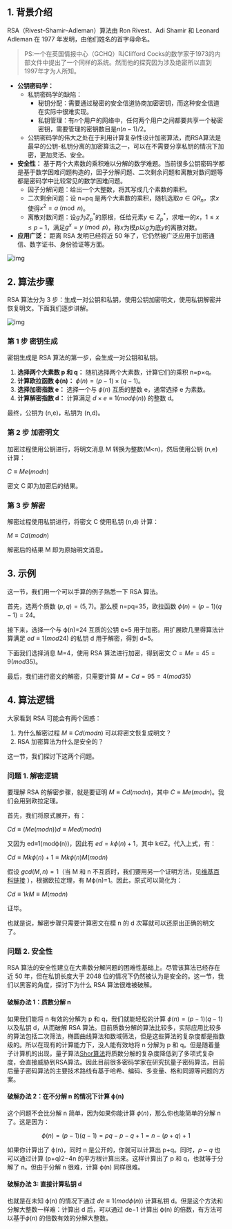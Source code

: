 ## 1. 背景介绍

RSA（Rivest–Shamir–Adleman）算法由 Ron Rivest、Adi Shamir 和 Leonard Adleman 在 1977 年发明，由他们姓名的首字母命名。

> PS:一个在英国情报中心（GCHQ）叫Clifford Cocks的数学家于1973的内部文件中提出了一个同样的系统。然而他的探究因为涉及绝密所以直到1997年才为人所知。

- **公钥密码学：**
  - 私钥密码学的缺陷：
    - 秘钥分配：需要通过秘密的安全信道协商加密密钥，而这种安全信道在实际中很难实现。
    - 私钥管理：有$n$个用户的网络中，任何两个用户之间都要共享一个秘密密钥，需要管理的密钥数目是$n(n-1)/2$。
  - 公钥密码学的伟大之处在于利用计算复杂性设计加密算法，而RSA算法是最早的公钥-私钥分离的加密算法之一，可以在不需要分享私钥的情况下加密，更加灵活、安全。
- **安全性：** 基于两个大素数的乘积难以分解的数学难题。当前很多公钥密码学都是基于数学困难问题构造的，因子分解问题、二次剩余问题和离散对数问题等都是密码学中比较常见的数学困难问题。
  - 因子分解问题：给出一个大整数，将其写成几个素数的乘积。
  - 二次剩余问题：设 n=pq 是两个大素数的乘积，随机选取$a∈QR_n$，求$x$使得$x^2=a\pmod{n}$。
  - 离散对数问题：设$g$为$Z_p^*$的原根，任给元素$y∈Z_p^*$，求唯一的$x$，$1≤x≤p-1$，满足$g^x=y\pmod{p}$，称$x$为模$p$以$g$为底$y$的离散对数。
- **应用广泛：** 距离 RSA 发明已经将近 50 年了，它仍然被广泛应用于加密通信、数字证书、身份验证等方面。

![img](/images/MS01-1.png)

## 2. 算法步骤

RSA 算法分为 3 步：生成一对公钥和私钥，使用公钥加密明文，使用私钥解密并恢复明文。下面我们逐步讲解。

![img](/images/MS01-2.png)

### 第 1 步 密钥生成

密钥生成是 RSA 算法的第一步，会生成一对公钥和私钥。

1. **选择两个大素数 p 和 q：** 随机选择两个大素数，计算它们的乘积 n=p×q。
2. **计算欧拉函数 ϕ(n)：** $ϕ(n)=(p−1)×(q−1)$。
3. **选择加密指数 e：** 选择一个与 $ϕ(n)$ 互质的整数 e，通常选择 e 为素数。
4. **计算解密指数 d：** 计算满足 $d×e≡1(modϕ(n))$ 的整数 d。

最终，公钥为 (n,e)，私钥为 (n,d)。

### 第 2 步 加密明文

加密过程使用公钥进行，将明文消息 M 转换为整数(M<n)，然后使用公钥 (n,e) 计算：

$C≡Me(modn)$

密文 C 即为加密后的结果。

### 第 3 步 解密

解密过程使用私钥进行，将密文 C 使用私钥 (n,d) 计算：

$M≡Cd(modn)$

解密后的结果 M 即为原始明文消息。

## 3. 示例

这一节，我们用一个可以手算的例子熟悉一下 RSA 算法。

首先，选两个质数 $(p,q)=(5,7)$。那么模 n=pq=35，欧拉函数 $ϕ(n)=(p−1)(q−1)=24$。

接下来，选择一个与 ϕ(n)=24 互质的公钥 e=5 用于加密。用扩展欧几里得算法计算满足 $ed≡1(mod24)$ 的私钥 d 用于解密，得到 d=5。

下面我们选择消息 M=4，使用 RSA 算法进行加密，得到密文 $C=Me=45=9(mod35)$。

最后，我们进行密文的解密，只需要计算 $M=Cd=95=4(mod35)$

## 4. 算法逻辑

大家看到 RSA 可能会有两个困惑：

1. 为什么解密过程 $M≡Cd(modn)$ 可以将密文恢复成明文？
2. RSA 加密算法为什么是安全的？

这一节，我们探讨下这两个问题。

### 问题 1. 解密逻辑

要理解 RSA 的解密步骤，就是要证明 $M≡Cd(modn)$，其中 $C≡Me(modn)$。我们会用到欧拉定理。

首先，我们将原式展开，有：

$Cd≡(Me(modn))d≡Med(modn)$

又因为 ed≡1(modϕ(n))，因此有 $ed=kϕ(n)+1$，其中 k∈Z。代入上式，有：

$Cd≡Mkϕ(n)+1≡Mkϕ(n)M(modn)$

假设 $gcd(M,n)=1$（当 M 和 n 不互质时，我们要用另一个证明方法，见[维基百科链接](https://en.wikipedia.org/wiki/RSA_(cryptosystem)#Proofs_of_correctness) ），根据欧拉定理，有 Mϕ(n)=1。因此，原式可以简化为：

$Cd≡1kM≡M(modn)$

证毕。

也就是说，解密步骤只需要计算密文在模 n 的 d 次幂就可以还原出正确的明文了。

### 问题 2. 安全性

RSA 算法的安全性建立在大素数分解问题的困难性基础上。尽管该算法已经存在近 50 年，但在私钥长度大于 2048 位的情况下仍然被认为是安全的。这一节，我们以黑客的角度，探讨下为什么 RSA 算法很难被破解。

#### 破解办法 1：质数分解 n

如果我们能将 n 有效的分解为 p 和 q，我们就能轻松的计算 $ϕ(n)=(p−1)(q−1)$ 以及私钥 d，从而破解 RSA 算法。目前质数分解的算法比较多，实际应用比较多的算法包括二次筛法，椭圆曲线算法和数域筛法，但是这些算法的复杂度都是指数级的。所以在现有的计算能力下，没人能有效地将 n 分解为 p 和 q。但是随着量子计算机的出现，量子算法[Shor算法](https://en.wikipedia.org/wiki/Shor's_algorithm)将质数分解的复杂度降低到了多项式复杂度，会直接威胁到RSA算法。因此目前很多密码学家在研究抗量子密码算法，目前后量子密码算法的主要技术路线有基于哈希、编码、多变量、格和同源等问题的方案。

#### 破解办法 2：在不分解 n 的情况下计算 ϕ(n)

这个问题不会比分解 n 简单，因为如果你能计算 $ϕ(n)$，那么你也能简单的分解 n 了。这是因为：

$$ϕ(n)=(p−1)(q−1)=pq−p−q+1=n−(p+q)+1$$

如果你计算出了 ϕ(n)，同时 n 是公开的，你就可以计算出 p+q。同时，$p-q$ 也可以通过计算 (p+q)2−4n 的平方根计算出来。这样计算出了 p 和 q，也就等于分解了 n。但由于分解 n 很难，计算 ϕ(n) 同样很难。

#### 破解办法 3: 直接计算私钥 d

也就是在未知 ϕ(n) 的情况下通过 $de≡1(modϕ(n))$ 计算私钥 d。但是这个方法和分解大整数一样难：计算出 d 后，可以通过 de−1 计算出 ϕ(n) 的倍数，有方法可以基于$\phi(n)$ 的倍数有效的分解大整数。